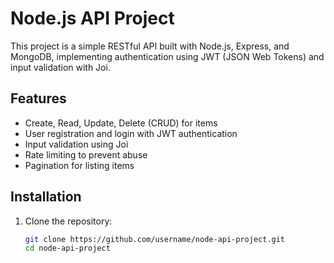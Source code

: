 # Node.js API Project

This project is a simple RESTful API built with Node.js, Express, and MongoDB, implementing authentication using JWT (JSON Web Tokens) and input validation with Joi.

## Features
- Create, Read, Update, Delete (CRUD) for items
- User registration and login with JWT authentication
- Input validation using Joi
- Rate limiting to prevent abuse
- Pagination for listing items

## Installation

1. Clone the repository:
   ```bash
   git clone https://github.com/username/node-api-project.git
   cd node-api-project
